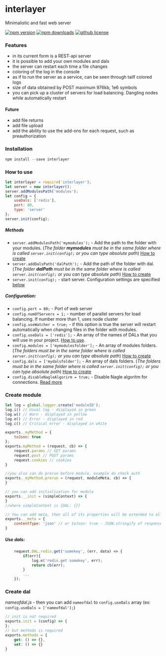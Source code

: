 # interlayer
Minimalistic and fast web server

[![npm version](https://img.shields.io/npm/v/interlayer.svg?style=flat-square)](https://www.npmjs.com/package/interlayer)
[![npm downloads](https://img.shields.io/npm/dm/interlayer.svg?style=flat-square)](https://www.npmjs.com/package/interlayer)
[![github license](https://img.shields.io/github/license/donkilluminatti/interlayer.svg)](https://github.com/DonKilluminatti/interlayer/blob/master/LICENSE)

### Features
* in its current form is a REST-api server
* it is possible to add your own modules and dals
* the server can restart each time a file changes
* coloring of the log in the console
* as if to run the server as a service, can be seen through tailf colored logs
* size of data obtained by POST maximum 976kb, 1e6 symbols
* you can pick up a cluster of servers for load balancing. Dangling nodes while automatically restart

#### Future
* add file returns
* add file upload
* add the ability to use the add-ons for each request, such as preauthorization

### Installation
```js
npm install --save interlayer
```	

### How to use
```js
let interlayer = require('interlayer');
let server = new interlayer();
server.addModulesPath('modules');
let config = {
    useDals: ['redis'],
    port: 80,
    type: 'server'
};
server.init(config);
```	
##### Methods
* `server.addModulesPath('mymodules');` - Add the path to the folder with your modules. (_The folder **mymodules** must be in the same folder where is called `server.init(config);` or you can type absolute path_)  [How to create](#create-module)
* `server.addDalsPath('dalPath');` - Add the path of the folder with dal. (_The folder **dalPath** must be in the same folder where is called `server.init(config);` or you can type absolute path_) [How to create](#create-dal)
* `server.init(config);` - start server. Configuration settings are specified [below](#configuration)

##### Configuration:
* `config.port = 80;` - Port of web server
* `config.numOfServers = 1;` - number of parallel servers for load balancing. If number more than 1, uses node cluster
* `config.useWatcher = true;` - if this option is true the server will restart automatically when changing files in the folder with modules.
* `config.useDals = ['redis'];` - An array of the names of DALs that you will use in your project. [How to use](#use-dals).
* `config.modules = ['mymodulesfolder'];` - An array of modules folders. (_The folders must be in the same folder where is called `server.init(config);` or you can type absolute path_) [How to create](#create-module)
* `config.dals = ['mydalsfolder'];` - An array of dals folders. (_The folders must be in the same folder where is called `server.init(config);` or you can type absolute path_) [How to create](#create-dal)
* `config.disableNagleAlgorirm = true;` - Disable Nagle algoritm for connections. [Read more](https://en.wikipedia.org/wiki/Nagle%27s_algorithm)

### Create module
```js
let log = global.logger.create('moduleID');
log.i() // Usual log - displayed in green
log.w() // Warn - displayed in yellow
log.e() // Error - displayed in red
log.c() // Critical error - displayed in white

exports._myMethod = {
    toJson: true
};
exports.myMethod = (request, cb) => {
    request.params // GET params
    request.post // POST params
    request.cookies // cookies
}

//you also can do prerun before module, example do check auth
exports._myMethod.prerun = (request, moduleMeta, cb) => {
}

// you can add initialization for module
exports.__init = (simpleContext) => {
}
//where simpleContext is {DAL: {}}

// You can add meta, then all of its properties will be extended to all methods of the module
exports.__meta = {
    contentType: 'json' // or toJson: true - JSON.stringify of responce data
}
```

##### Use dals:
```js
    request.DAL.redis.get('somekey', (err, data) => {
        if(err){
            log.e('redis.get somekey', err);
            return cb(err);
        }
        ...
    });
```

### Create dal
*nameofdal.js* - then you can add `nameofdal` to `config.useDals` array (ex: `config.useDals = ['nameofdal'];`)
```js
// init is not required
exports.init = (config) => {
};
// but methods is required
exports.methods = {
    get: () => {},
    set: () => {}
}
```
